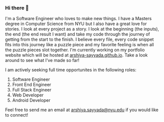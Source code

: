 ### Hi there 👋

I'm a Software Engineer who loves to make new things. I have a Masters degree in Computer Science from NYU but I also have a great love for stories. I look at every project as a story. I look at the beginning (the inputs), the end (the end result I want) and take my code through the journey of getting from the start to the finish. I believe every file, every code snippet fits into this journey like a puzzle piece and my favorite feeling is when all the puzzle pieces slot together. I'm currently working on my portfolio website which will be hosted at [arshiya-sayyada.github.io](https://arshiya-sayyada.github.io/). Take a look around to see what I've made so far!

I am actively seeking full time opportunites in the following roles:
1. Software Engineer
2. Front End Engineer
3. Full Stack Engineer
4. Web Developer
5. Android Developer

Feel free to send me an email at [arshiya.sayyada@nyu.edu](mailto:arshiya.sayyada@nyu.edu) if you would like to connect!
<!--
**arshiya-sayyada/arshiya-sayyada** is a ✨ _special_ ✨ repository because its `README.md` (this file) appears on your GitHub profile.

Here are some ideas to get you started:

- 🔭 I’m currently working on ...
- 🌱 I’m currently learning ...
- 👯 I’m looking to collaborate on ...
- 🤔 I’m looking for help with ...
- 💬 Ask me about ...
- 📫 How to reach me: ...
- 😄 Pronouns: ...
- ⚡ Fun fact: ...
-->
